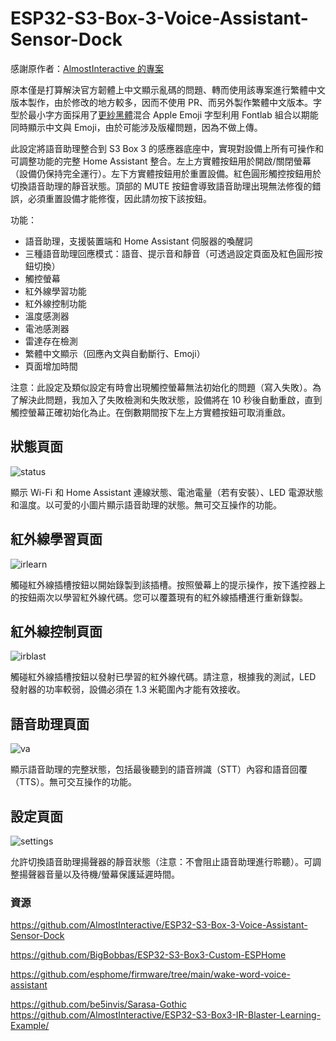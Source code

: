 # ESP32-S3-Box-3-Voice-Assistant-Sensor-Dock

感謝原作者：[AlmostInteractive 的專案](https://github.com/AlmostInteractive/ESP32-S3-Box-3-Voice-Assistant-Sensor-Dock)

原本僅是打算解決官方韌體上中文顯示亂碼的問題、轉而使用該專案進行繁體中文版本製作，由於修改的地方較多，因而不使用 PR、而另外製作繁體中文版本。字型於最小字方面採用了[更紗黑體](https://github.com/be5invis/Sarasa-Gothic)混合 Apple Emoji 字型利用 Fontlab 組合以期能同時顯示中文與 Emoji，由於可能涉及版權問題，因為不做上傳。

此設定將語音助理整合到 S3 Box 3 的感應器底座中，實現對設備上所有可操作和可調整功能的完整 Home Assistant 整合。左上方實體按鈕用於開啟/關閉螢幕（設備仍保持完全運行）。左下方實體按鈕用於重置設備。紅色圓形觸控按鈕用於切換語音助理的靜音狀態。頂部的 MUTE 按鈕會導致語音助理出現無法修復的錯誤，必須重置設備才能修復，因此請勿按下該按鈕。

功能：
  - 語音助理，支援裝置端和 Home Assistant 伺服器的喚醒詞
  - 三種語音助理回應模式：語音、提示音和靜音（可透過設定頁面及紅色圓形按鈕切換）
  - 觸控螢幕
  - 紅外線學習功能
  - 紅外線控制功能
  - 溫度感測器
  - 電池感測器
  - 雷達存在檢測
  - 繁體中文顯示（回應內文與自動斷行、Emoji）
  - 頁面增加時間

注意：此設定及類似設定有時會出現觸控螢幕無法初始化的問題（寫入失敗）。為了解決此問題，我加入了失敗檢測和失敗狀態，設備將在 10 秒後自動重啟，直到觸控螢幕正確初始化為止。在倒數期間按下左上方實體按鈕可取消重啟。

## 狀態頁面
![status](https://github.com/user-attachments/assets/f0ed22d7-45c6-48a1-bc87-98d63579ef2e)


顯示 Wi-Fi 和 Home Assistant 連線狀態、電池電量（若有安裝）、LED 電源狀態和溫度。以可愛的小圖片顯示語音助理的狀態。無可交互操作的功能。


## 紅外線學習頁面
![irlearn](https://github.com/user-attachments/assets/9969706e-e4f9-4138-9e5e-f319589c9bff)


觸碰紅外線插槽按鈕以開始錄製到該插槽。按照螢幕上的提示操作，按下遙控器上的按鈕兩次以學習紅外線代碼。您可以覆蓋現有的紅外線插槽進行重新錄製。


## 紅外線控制頁面
![irblast](https://github.com/user-attachments/assets/4bd6e022-a25d-4441-a511-5852e5a9d5ac)


觸碰紅外線插槽按鈕以發射已學習的紅外線代碼。請注意，根據我的測試，LED 發射器的功率較弱，設備必須在 1.3 米範圍內才能有效接收。


## 語音助理頁面
![va](https://github.com/user-attachments/assets/8fd7fb97-9f39-4ffa-b355-1eb97ff8eb35)


顯示語音助理的完整狀態，包括最後聽到的語音辨識（STT）內容和語音回覆（TTS）。無可交互操作的功能。


## 設定頁面
![settings](https://github.com/user-attachments/assets/6e2cf81b-6b99-45c3-8772-93ed7e3fe57e)


允許切換語音助理揚聲器的靜音狀態（注意：不會阻止語音助理進行聆聽）。可調整揚聲器音量以及待機/螢幕保護延遲時間。


### 資源

https://github.com/AlmostInteractive/ESP32-S3-Box-3-Voice-Assistant-Sensor-Dock

https://github.com/BigBobbas/ESP32-S3-Box3-Custom-ESPHome

https://github.com/esphome/firmware/tree/main/wake-word-voice-assistant

https://github.com/be5invis/Sarasa-Gothic
https://github.com/AlmostInteractive/ESP32-S3-Box3-IR-Blaster-Learning-Example/
